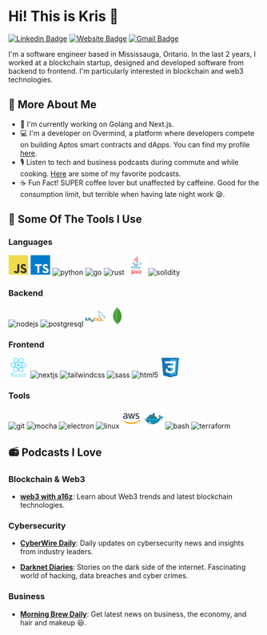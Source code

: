 # Hi! This is Kris 👋

[![Linkedin Badge](https://img.shields.io/badge/-krissolui-blue?style=flat&logo=Linkedin&logoColor=white&link=https://www.linkedin.com/in/jlim/)](https://www.linkedin.com/in/krissolui/)
[![Website Badge](https://img.shields.io/badge/-krissolui.com-9e42f5?style=flat&logo=Google-Chrome&logoColor=white&link=https://krissolui.com)](https://krissolui.com)
[![Gmail Badge](https://img.shields.io/badge/-krissolui-c14438?style=flat&logo=Gmail&logoColor=white&link=mailto:krissolui@gmail.com)](mailto:krissolui@gmail.com)

<p>
I'm a software engineer based in Mississauga, Ontario. In the last 2 years, I worked at a blockchain startup, designed and developed software from backend to frontend. I'm particularly interested in blockchain and web3 technologies.
</p>

## 🚀 More About Me

-   🔭 I'm currently working on Golang and Next.js.</li>
-   💻 I'm a developer on Overmind, a platform where developers compete on building Aptos smart contracts and dApps. You can find my profile <a href="https://overmind.xyz/@krissolui">here</a>.</li>
-   🎙️ Listen to tech and business podcasts during commute and while cooking. [Here](#-podcasts-i-love) are some of my favorite podcasts.</li>
-   ☕ Fun Fact! SUPER coffee lover but unaffected by caffeine. Good for the consumption limit, but terrible when having late night work 😪.</li>

## 🔨 Some Of The Tools I Use

### Languages

<p>
<img src="https://raw.githubusercontent.com/devicons/devicon/master/icons/javascript/javascript-original.svg" alt="javascript" width="40" height="40" />
<img src="https://raw.githubusercontent.com/devicons/devicon/master/icons/typescript/typescript-original.svg" alt="typescript" width="40" height="40" />
<img src="https://cdn.jsdelivr.net/gh/devicons/devicon/icons/python/python-original.svg" alt="python" width="40" height="40" />
<img src="https://cdn.jsdelivr.net/gh/devicons/devicon/icons/go/go-original.svg" alt="go" width="40" height="40" />
<img src="https://cdn.jsdelivr.net/gh/devicons/devicon/icons/rust/rust-plain.svg" alt="rust" width="40" height="40" />
<img src="https://raw.githubusercontent.com/devicons/devicon/master/icons/java/java-original-wordmark.svg" alt="java" width="40" height="40" />
<img src="https://cdn.jsdelivr.net/gh/devicons/devicon/icons/solidity/solidity-original.svg" alt="solidity" width="40" height="40" />
</p>

### Backend

<p>
<img src="https://cdn.jsdelivr.net/gh/devicons/devicon/icons/nodejs/nodejs-plain-wordmark.svg" alt="nodejs" width="40" height="40" />
<img src="https://cdn.jsdelivr.net/gh/devicons/devicon/icons/postgresql/postgresql-original.svg" alt="postgresql" width="40" height="40" />
<img src="https://raw.githubusercontent.com/devicons/devicon/master/icons/mysql/mysql-original-wordmark.svg" alt="mysql" width="40" height="40" />
<img src="https://raw.githubusercontent.com/devicons/devicon/master/icons/mongodb/mongodb-original.svg" alt="mongodb" width="40" height="40" />
</p>

### Frontend

<p>
<img src="https://raw.githubusercontent.com/devicons/devicon/master/icons/react/react-original-wordmark.svg" alt="react" width="40" height="40" />
<img src="https://cdn.jsdelivr.net/gh/devicons/devicon/icons/nextjs/nextjs-original.svg" alt="nextjs" width="40" height="40" />
<img src="https://cdn.jsdelivr.net/gh/devicons/devicon/icons/tailwindcss/tailwindcss-original-wordmark.svg" alt="tailwindcss" width="40" height="40" />
<img src="https://cdn.jsdelivr.net/gh/devicons/devicon/icons/sass/sass-original.svg" alt="sass" width="40" height="40" />
<img src="https://cdn.jsdelivr.net/gh/devicons/devicon/icons/html5/html5-original.svg" alt="html5" width="40" height="40" />
<img src="https://raw.githubusercontent.com/devicons/devicon/master/icons/css3/css3-original.svg" alt="css3" width="40" height="40" />
</p>

### Tools

<p>
<img src="https://cdn.jsdelivr.net/gh/devicons/devicon/icons/git/git-original.svg" alt="git" width="40" height="40" />
<img src="https://cdn.jsdelivr.net/gh/devicons/devicon/icons/mocha/mocha-plain.svg"  alt="mocha" width="40" height="40" />
<img src="https://cdn.jsdelivr.net/gh/devicons/devicon/icons/electron/electron-original.svg" alt="electron" width="40" height="40" />
<img src="https://cdn.jsdelivr.net/gh/devicons/devicon/icons/linux/linux-original.svg" alt="linux" width="40" height="40" />
<img src="https://raw.githubusercontent.com/github/explore/80688e429a7d4ef2fca1e82350fe8e3517d3494d/topics/aws/aws.png" alt="aws" width="40" height="40" />
<img src="https://raw.githubusercontent.com/devicons/devicon/master/icons/docker/docker-original.svg" alt="Docker" width="40" height="40" />
<img src="https://cdn.jsdelivr.net/gh/devicons/devicon/icons/bash/bash-original.svg" alt="bash" width="40" height="40" />
<img src="https://cdn.jsdelivr.net/gh/devicons/devicon/icons/terraform/terraform-original.svg" alt="terraform" width="40" height="40" />
</p>

## 📻 Podcasts I Love

### Blockchain & Web3

-   **[web3 with a16z](https://open.spotify.com/show/7pMZvsNXEnb0CYcPiDQywE)**: Learn about Web3 trends and latest blockchain technologies.

### Cybersecurity

-   **[CyberWire Daily](https://open.spotify.com/show/0CnYnxrAcfRjh0YSQINAwe)**: Daily updates on cybersecurity news and insights from industry leaders.

-   **[Darknet Diaries](https://open.spotify.com/show/4XPl3uEEL9hvqMkoZrzbx5)**: Stories on the dark side of the internet. Fascinating world of hacking, data breaches and cyber crimes.

### Business

-   **[Morning Brew Daily](https://open.spotify.com/show/7nc7OQdPTekErtFSRxOBKh)**: Get latest news on business, the economy, and hair and makeup 😆.

<!--
**krissolui/krissolui** is a ✨ _special_ ✨ repository because its `README.md` (this file) appears on your GitHub profile.

Here are some ideas to get you started:

- 🔭 I’m currently working on ...
- 🌱 I’m currently learning ...
- 👯 I’m looking to collaborate on ...
- 🤔 I’m looking for help with ...
- 💬 Ask me about ...
- 📫 How to reach me: ...
- 😄 Pronouns: ...
- ⚡ Fun fact: ...
-->
